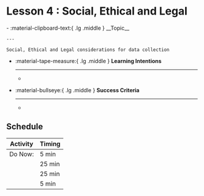 # Lesson 4 : Social, Ethical and Legal
<div class="grid cards" markdown>
-   :material-clipboard-text:{ .lg .middle } __Topic__

    ---

    Social, Ethical and Legal considerations for data collection

-   :material-tape-measure:{ .lg .middle } __Learning Intentions__

    ---

    - 

-   :material-bullseye:{ .lg .middle } __Success Criteria__

    ---

    - 

</div>

## Schedule 
| Activity                                                                                                                                                            | Timing |
| ------------------------------------------------------------------------------------------------------------------------------------------------------------------- | ------ |
| Do Now:                                                                                                                                                         | 5 min  |
|                                                                                                                                                              | 25 min |
|  | 25 min |
|  | 5 min  |